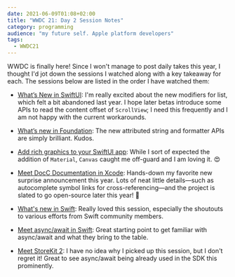 ```yaml
---
date: 2021-06-09T01:08+02:00
title: "WWDC 21: Day 2 Session Notes"
category: programming
audience: "my future self. Apple platform developers"
tags:
  - WWDC21
---
```


WWDC is finally here! Since I won't manage to post daily takes this year, I thought I'd jot down the sessions I watched along with a key takeaway for each. The sessions below are listed in the order I have watched them:

* [What’s New in SwiftUI](https://developer.apple.com/wwdc21/10192): I'm really excited about the new modifiers for list, which felt a bit abandoned last year. I hope later betas introduce some APIs to read the content offset of `ScrollView`; I need this frequently and I am not happy with the current workarounds.

* [What’s new in Foundation](https://developer.apple.com/wwdc21/10109): The new attributed string and formatter APIs are simply brilliant. Kudos.

* [Add rich graphics to your SwiftUI app](https://developer.apple.com/wwdc21/10021): While I sort of expected the addition of  `Material`, `Canvas` caught me off-guard and I am loving it. 😍

* [Meet DocC Documentation in Xcode](https://developer.apple.com/wwdc21/10166): Hands-down my favorite new surprise announcement this year. Lots of neat little details—such as autocomplete symbol links for cross-referencing—and the project is slated to go open-source later this year! 💪

* [What's new in Swift](https://developer.apple.com/wwdc21/10192): Really loved this session, especially the shoutouts to various efforts from Swift community members.

* [Meet async/await in Swift](https://developer.apple.com/wwdc21/10132): Great starting point to get familiar with async/await and what they bring to the table.

* [Meet StoreKit 2](https://developer.apple.com/wwdc21/10114): I have no idea why I picked up this session, but I don't regret it! Great to see async/await being already used in the SDK this prominently.
